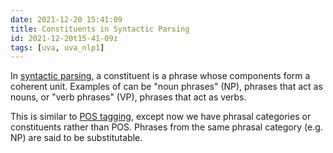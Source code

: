 ```yaml
---
date: 2021-12-20 15:41:09
title: Constituents in Syntactic Parsing
id: 2021-12-20t15-41-09z
tags: [uva, uva_nlp1]
---
```


In [syntactic parsing](./2021-12-19t16-26-08z.md), a constituent is a phrase
whose components form a coherent unit. Examples of can be "noun phrases" (NP),
phrases that act as nouns, or "verb phrases" (VP), phrases that act as verbs.

This is similar to [POS tagging](./2021-12-20t12-16-56z.md), except now we have
phrasal categories or constituents rather than POS. Phrases from the same
phrasal category (e.g. NP) are said to be substitutable.
